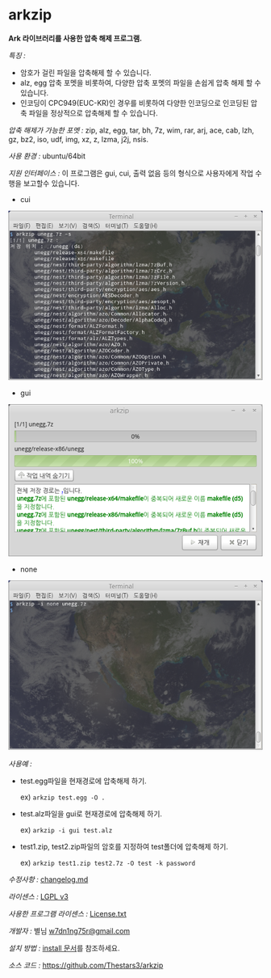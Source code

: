 arkzip
=============
**Ark 라이브러리를 사용한 압축 해제 프로그램.**

*특징 :*

* 암호가 걸린 파일을 압축해제 할 수 있습니다.
* alz, egg 압축 포멧을 비롯하여, 다양한 압축 포멧의 파일을 손쉽게 압축 해제 할 수 있습니다.
* 인코딩이 CPC949(EUC-KR)인 경우를 비롯하여 다양한 인코딩으로 인코딩된 압축 파일을 정상적으로 압축해제 할 수 있습니다.

*압축 해제가 가능한 포멧 :* zip, alz, egg, tar, bh, 7z, wim, rar, arj, ace, cab, lzh, gz, bz2, iso, udf, img, xz, z, lzma, j2j, nsis.

*사용 환경 :* ubuntu/64bit

*지원 인터페이스 :* 이 프로그램은 gui, cui, 출력 없음 등의 형식으로 사용자에게 작업 수행을 보고할수 있습니다.

+ cui

![cui](screenshot/cui.png)

+ gui 

![gui](screenshot/gui.png)

+ none

![none](screenshot/none.png)

*사용예 :*

+ test.egg파일을 현재경로에 압축해제 하기.

	ex) `arkzip test.egg -O .`

+ test.alz파일을 gui로 현재경로에 압축해제 하기.

	ex) `arkzip -i gui test.alz`

+ test1.zip, test2.zip파일의 암호를 지정하여 test폴더에 압축해제 하기.

	ex) `arkzip test1.zip test2.7z -O test -k password`
    
*수정사항 :* [changelog.md](changelog.md)

*라이센스 :* [LGPL v3](COPYING)

*사용한 프로그램 라이센스 :* [License.txt](License.txt)

*개발자 :* 별님 <w7dn1ng75r@gmail.com>

*설치 방법 :* [install 문서](install.md)를 참조하세요.

*소스 코드 :* <https://github.com/Thestars3/arkzip>
